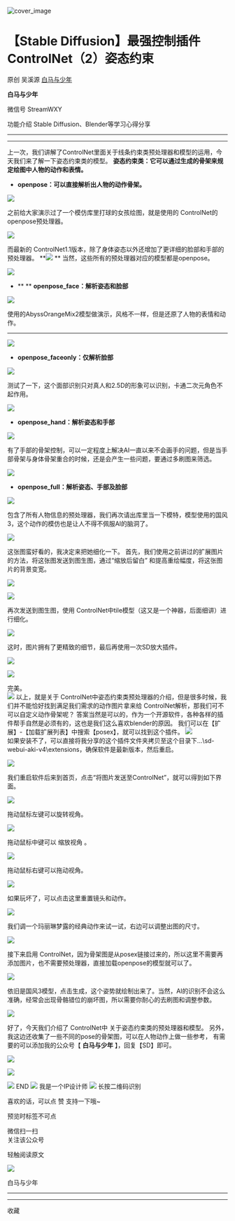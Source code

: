 ![cover_image](https://mmbiz.qpic.cn/mmbiz_jpg/tyssYUEyRwzibHMPpVIGwr2VGM18OBhEphOwLEwK5ytMsECvQPM3icTKENbqLMyqViaaSshicAYn6yN4PH2gGhKicXw/0?wx_fmt=jpeg)

#  【Stable Diffusion】最强控制插件ControlNet（2）姿态约束

原创  吴溪源  [ 白马与少年 ](javascript:void\(0\);)

**白马与少年**

微信号  StreamWXY

功能介绍  Stable Diffusion、Blender等学习心得分享

__ __

__ _ _

上一次，我们讲解了ControlNet里面关于线条约束类预处理器和模型的运用，今天我们来了解一下姿态约束类的模型。
**姿态约束类：它可以通过生成的骨架来规定绘图中人物的动作和表情。**

  * **openpose：可以直接解析出人物的动作骨架。**   

![](https://mmbiz.qpic.cn/mmbiz_png/tyssYUEyRwzibHMPpVIGwr2VGM18OBhEp06ne8s7vLR3skskzMCczHVibO4u1pyZbTicLg6vibvKzdLH6OIt90c75w/640?wx_fmt=png)

之前给大家演示过了一个模仿库里打球的女孩绘图，就是使用的  ControlNet的openpose预处理器。  

![](https://mmbiz.qpic.cn/mmbiz_png/tyssYUEyRwzibHMPpVIGwr2VGM18OBhEpIr1ibrxqSLJjR4KFd9lDPbb1gC36qJqzPe5LJPNVvdjlX2CST4CUxBQ/640?wx_fmt=png)

而最新的  ControlNet1.1版本，除了身体姿态以外还增加了更详细的脸部和手部的预处理器。
**![](https://mmbiz.qpic.cn/mmbiz_png/tyssYUEyRwxibuSoLUE4yOibOmMibQ6YOZOy2SrxtV4AXlQzGR21cFFtrBSTYiam9gSzwBq9PBey5f758iaKnpKBI6A/640?wx_fmt=png)
** 当然，这些所有的预处理器对应的模型都是openpose。

![](https://mmbiz.qpic.cn/mmbiz_png/tyssYUEyRwzibHMPpVIGwr2VGM18OBhEpSL2L3RTmuPu3iaXEnvkfgBVCFibeFmj3hhJUyDjXXoV2t4F48FS1qePQ/640?wx_fmt=png)

  * ** ** **openpose_face：解析姿态和脸部**

![](https://mmbiz.qpic.cn/mmbiz_png/tyssYUEyRwzibHMPpVIGwr2VGM18OBhEpYDOZYEhKiaxickt8boDJib1IvTmiaZgtD7Jnn0icmDgHnzSurSDZc08Y4pg/640?wx_fmt=png)

使用的AbyssOrangeMix2模型做演示，风格不一样，但是还原了人物的表情和动作。  
****

![](https://mmbiz.qpic.cn/mmbiz_png/tyssYUEyRwzibHMPpVIGwr2VGM18OBhEpISy85sibsW0F2tYlibBkvAsAKRPn4iaRrHhKH2FR6xDibeXSOTM50Aib4ew/640?wx_fmt=png)

  * **openpose_faceonly：仅解析脸部**

![](https://mmbiz.qpic.cn/mmbiz_png/tyssYUEyRwzibHMPpVIGwr2VGM18OBhEpfUfO9L6Pft0q82S7unIOiaf6ItwvNOS4FJfvTlChxaJcoyokib5N1JIA/640?wx_fmt=png)

测试了一下，这个面部识别只对真人和2.5D的形象可以识别，卡通二次元角色不起作用。  

![](https://mmbiz.qpic.cn/mmbiz_png/tyssYUEyRwzibHMPpVIGwr2VGM18OBhEpYztzATVt1gkAWRicV2f5gACQ1ic42VTyI3ZpGacN8kVuYnEISbLTiaXRA/640?wx_fmt=png)

  

  * **openpose_hand：解析姿态和手部**

![](https://mmbiz.qpic.cn/mmbiz_png/tyssYUEyRwzibHMPpVIGwr2VGM18OBhEpBzDnQcNTmqW5OdfuXmVO3TxXszrPFsYcbmnxf1ESUE80tfQD1yqzqw/640?wx_fmt=png)

有了手部的骨架控制，可以一定程度上解决AI一直以来不会画手的问题，但是当手部骨架与身体骨架重合的时候，还是会产生一些问题，要通过多刷图来筛选。  

![](https://mmbiz.qpic.cn/mmbiz_png/tyssYUEyRwzibHMPpVIGwr2VGM18OBhEpFxwL0Hkbef73JGmoeOCib9zwnibrIGshIKiaJwCr9J5iaXxJQXaKlz2Hibw/640?wx_fmt=png)

  * **openpose_full：解析姿态、手部及脸部**

![](https://mmbiz.qpic.cn/mmbiz_png/tyssYUEyRwzibHMPpVIGwr2VGM18OBhEp0AUwFFwcfnDuc0ymlz2PRaJsH1fGOhrPy0dKVbYmRtfRh3NEgxeLicw/640?wx_fmt=png)

包含了所有人物信息的预处理器，我们再次请出库里当一下模特，模型使用的国风3，这个动作的模仿也是让人不得不佩服AI的脑洞了。  

![](https://mmbiz.qpic.cn/mmbiz_png/tyssYUEyRwzibHMPpVIGwr2VGM18OBhEpibPxjCzQiabQA0iard3shqialZlV4YSIYvicHI12gYSOLPTAaSqCgr3ziaNg/640?wx_fmt=png)

这张图蛮好看的，我决定来把她细化一下。  首先，我们使用之前讲过的扩展图片的方法，将这张图发送到图生图，通过“缩放后留白”
和提高重绘幅度，将这张图片的背景变宽。

![](https://mmbiz.qpic.cn/mmbiz_png/tyssYUEyRwzibHMPpVIGwr2VGM18OBhEpFLcLOrj59lVfOicCrHYTzlz3JAoPRBiaW7FVuMLG9Db5ETHwvMyx4BuA/640?wx_fmt=png)

![](https://mmbiz.qpic.cn/mmbiz_png/tyssYUEyRwzibHMPpVIGwr2VGM18OBhEpqjPA8Iia6Lg4p4LUkOwNjOyGvwWD7Aqgjaibias6Idrhickua6mB98XjSw/640?wx_fmt=png)

再次发送到图生图，使用  ControlNet中tile模型（这又是一个神器，后面细讲）进行细化。  

![](https://mmbiz.qpic.cn/mmbiz_png/tyssYUEyRwzibHMPpVIGwr2VGM18OBhEpkSg9vXlHp1EhJ7Mr72icqBe7k3UkXxQhr0Xq0tq1YXVuVpNzr2hlJWg/640?wx_fmt=png)

这时，图片拥有了更精致的细节，最后再使用一次SD放大插件。  

![](https://mmbiz.qpic.cn/mmbiz_png/tyssYUEyRwzibHMPpVIGwr2VGM18OBhEpKibmjMjfJCULQickORJftIdL5eXjcZodVypudpJOaKgHEgJrBFbrRhGg/640?wx_fmt=png)

![](https://mmbiz.qpic.cn/mmbiz_png/tyssYUEyRwzibHMPpVIGwr2VGM18OBhEpWFCg0egqkibH9h9I2iaoQeCvN1ULsvtqARWrJEqwAzlGn2icPrcPwr0Kw/640?wx_fmt=png)

完美。  
![](https://mmbiz.qpic.cn/mmbiz_png/tyssYUEyRwzibHMPpVIGwr2VGM18OBhEpR6Dg2BHnYmVkkiam6604YmDujgEkos9iawEPzg48UyD02vmoxVqlhuSA/640?wx_fmt=png)
以上，就是关于  ControlNet中姿态约束类预处理器的介绍，但是很多时候，我们并不能恰好找到满足我们需求的动作图片拿来给
ControlNet解析，那我们可不可以自定义动作骨架呢？
答案当然是可以的，作为一个开源软件，各种各样的插件帮手自然是必须有的，这也是我们这么喜欢blender的原因。
我们可以在【扩展】-【加载扩展列表】中搜索【posex】，就可以找到这个插件。
![](https://mmbiz.qpic.cn/mmbiz_png/tyssYUEyRwxibuSoLUE4yOibOmMibQ6YOZOaETffkZR1JBZSXNhibklv21IPcol6nCaiatqEgP533JTGY0kF1P813mA/640?wx_fmt=png)  
如果安装不了，可以直接将我分享的这个插件文件夹拷贝至这个目录下...\sd-webui-aki-v4\extensions，确保软件是最新版本，然后重启。

![](https://mmbiz.qpic.cn/mmbiz_png/tyssYUEyRwzibHMPpVIGwr2VGM18OBhEpQ8qTAhQRt1wqwVm1PMROEM7HWLXAIRhKxGp8Vib9UgK1dIOMkGDEMyQ/640?wx_fmt=png)

我们重启软件后来到首页，点击“将图片发送至ControlNet”，就可以得到如下界面。

![](https://mmbiz.qpic.cn/mmbiz_png/tyssYUEyRwzibHMPpVIGwr2VGM18OBhEphaqTicSxodBibT2UXNh6skvs8y2DCjtb9A6x3uCPNwNSJDcglia1ay3dA/640?wx_fmt=png)

拖动鼠标左键可以旋转视角。  

![](https://mmbiz.qpic.cn/mmbiz_gif/tyssYUEyRwzibHMPpVIGwr2VGM18OBhEpfgA6Hl43jHFViaDP7CeJGOTFG1iaemRgFz1ACLUg3L12eoWvbkkMJic8w/640?wx_fmt=gif)

拖动鼠标中键可以  缩放视角  。

![](https://mmbiz.qpic.cn/mmbiz_gif/tyssYUEyRwzibHMPpVIGwr2VGM18OBhEppMOUicvyF8Tb7STnnl4XkGXAhibCf1HQJLSfc5vE5L2icOBqicG1AYZvcg/640?wx_fmt=gif)

拖动鼠标右键可以拖动视角。  

![](https://mmbiz.qpic.cn/mmbiz_gif/tyssYUEyRwzibHMPpVIGwr2VGM18OBhEpibkQOwmbzToCKJzcFYnEESrY9NArJgBfOLQh5t04lI0NSkCPNaib3osg/640?wx_fmt=gif)

如果玩坏了，可以点击这里重置镜头和动作。  

![](https://mmbiz.qpic.cn/mmbiz_png/tyssYUEyRwzibHMPpVIGwr2VGM18OBhEpjCc4EoF0mxTNciaebNk14EUTUyaWAxZv8sBqxQzwUMUuibJFkjITSmww/640?wx_fmt=png)

我们调一个玛丽琳梦露的经典动作来试一试，右边可以调整出图的尺寸。  

![](https://mmbiz.qpic.cn/mmbiz_png/tyssYUEyRwzibHMPpVIGwr2VGM18OBhEpx1DXxywDAp7MMoHeFSNIn6nsib5eZoWU9DicxSiacRcF80Iqkn281QrmA/640?wx_fmt=png)

接下来启用  ControlNet，因为骨架图是从posex链接过来的，所以这里不需要再添加图片，也不需要预处理器，直接加载openpose的模型就可以了。

![](https://mmbiz.qpic.cn/mmbiz_png/tyssYUEyRwzibHMPpVIGwr2VGM18OBhEpsu8iaF2t8UiclU3WXmOTWwpS3ry1DO2GEDXONia7FkNT6zmNJkzZsOiaicg/640?wx_fmt=png)

依旧是国风3模型，点击生成，这个姿势就绘制出来了。当然，AI的识别不会这么准确，经常会出现骨骼错位的崩坏图，所以需要你耐心的去刷图和调整参数。  

![](https://mmbiz.qpic.cn/mmbiz_png/tyssYUEyRwzibHMPpVIGwr2VGM18OBhEprepcnWOePeOwu3LxqfkibFXia6Y8zHkAjMHlRZz1vYAWNdamveRjlmcg/640?wx_fmt=png)

好了，今天我们介绍了  ControlNet中  关于姿态约束类的预处理器和模型。
另外，我这边还收集了一些不同的pose的骨架图，可以在人物动作上做一些参考，  有需要的可以添加我的公众号【  **白马与少年** 】，回复【SD】即可。

![](https://mmbiz.qpic.cn/mmbiz_png/tyssYUEyRwzibHMPpVIGwr2VGM18OBhEp91IPehBGzYhuHUfMYGRSARJarV09u6B5aIhLdQGdpUplAu7ic6R391w/640?wx_fmt=png)

![](https://mmbiz.qpic.cn/mmbiz_png/tyssYUEyRwzibHMPpVIGwr2VGM18OBhEpbXv42HoY4udAObntFtaxUMKBMkuslVP32y2OZRvsiayHPbicJ8Soa2sA/640?wx_fmt=png)

  

![](https://mmbiz.qpic.cn/mmbiz_png/7QRTvkK2qC5Q3Q2JPcAgQibyJut3L80CAK1LpzPEewG6jC5ZIx1A91KV1uibXnuSldvicmibw1Cykpul8XsKzanOag/640?wx_fmt=png)
END
![](https://mmbiz.qpic.cn/mmbiz_gif/7QRTvkK2qC7iacMXKXoMLGhrILmzV69icN12icicVxBjAwDzhoxvibibtC2Ya931h4INzthwBaJaiaxHoBib4G8NSCd0sw/640?wx_fmt=gif)
我是一个IP设计师
![](https://mmbiz.qpic.cn/mmbiz_jpg/tyssYUEyRwzZXZia7R6Qa6ceAbTPzMBaTDlDs76q5fX7zt4Bl9eSTysEvHubMRLD73M7d6GxY6rBOlu6fS6n2Eg/640?wx_fmt=jpeg)
长按二维码识别

喜欢的话，可以点  赞  支持一下哦~

预览时标签不可点

微信扫一扫  
关注该公众号



轻触阅读原文

![](http://mmbiz.qpic.cn/sz_mmbiz_png/rR335dShxibicFrWhQnGuwdp4icKgCxibWO94LTgVCdyGEa5tticq3VQ0wbSfnGkl6ficicgn1LmHvKohOIT76T3un55Q/0?wx_fmt=png)

白马与少年







****



****



  收藏

